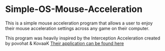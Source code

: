 # Simple-OS-Mouse-Acceleration

This is a simple mouse acceleration program that allows a user to enjoy their mouse
acceleration settings across any game on their computer.

This program was heavily inspired by the Interception Acceleration created by povohat & KovaaK
[Their application can be found here](https://github.com/KovaaK/InterAccel)
